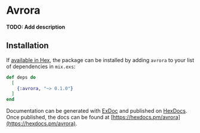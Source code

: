 # Avrora

**TODO: Add description**

## Installation

If [available in Hex](https://hex.pm/docs/publish), the package can be installed
by adding `avrora` to your list of dependencies in `mix.exs`:

```elixir
def deps do
  [
    {:avrora, "~> 0.1.0"}
  ]
end
```

Documentation can be generated with [ExDoc](https://github.com/elixir-lang/ex_doc)
and published on [HexDocs](https://hexdocs.pm). Once published, the docs can
be found at [https://hexdocs.pm/avrora](https://hexdocs.pm/avrora).

